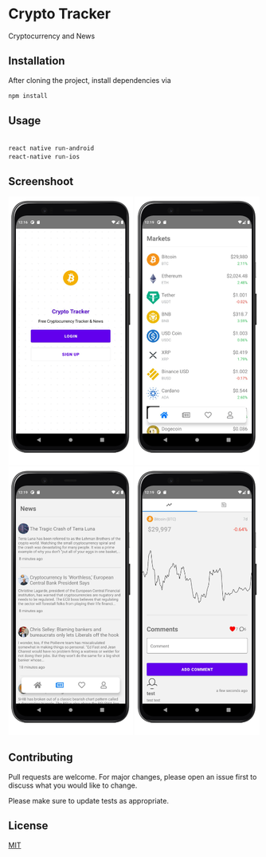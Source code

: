 # Crypto Tracker

Cryptocurrency and News 

## Installation

After cloning the project, install dependencies via

```bash
npm install
```

## Usage

```bash

react native run-android
react-native run-ios
```

## Screenshoot

<img src="https://github.com/yasineryigit/CryptoTracker/blob/master/screenshoots/1.png" width="250" height="539" />
<img src="https://github.com/yasineryigit/CryptoTracker/blob/master/screenshoots/2.png" width="250" height="539" />
<img src="https://github.com/yasineryigit/CryptoTracker/blob/master/screenshoots/3.png" width="250" height="539" />
<img src="https://github.com/yasineryigit/CryptoTracker/blob/master/screenshoots/4.png" width="250" height="539" />



## Contributing
Pull requests are welcome. For major changes, please open an issue first to discuss what you would like to change.

Please make sure to update tests as appropriate.

## License
[MIT](https://choosealicense.com/licenses/mit/)
